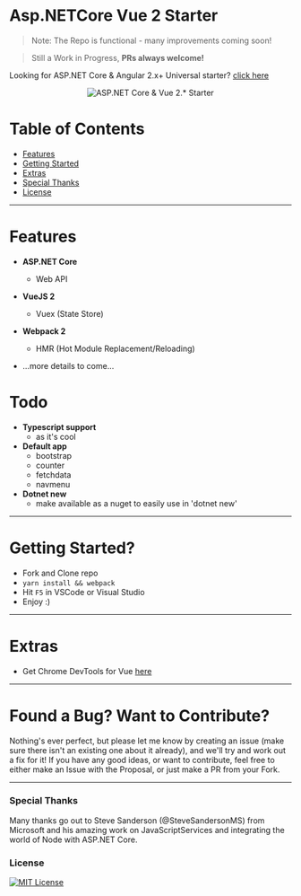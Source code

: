 # Asp.NETCore Vue 2 Starter

> Note: The Repo is functional - many improvements coming soon!

> Still a Work in Progress, **PRs always welcome!**

Looking for ASP.NET Core & Angular 2.x+ Universal starter? [click here](https://github.com/MarkPieszak/aspnetcore-angular2-universal)

<p align="center">
    <img src="https://github.com/markpieszak/aspnetcore-vue-starter/blob/master/architecture.png" alt="ASP.NET Core & Vue 2.* Starter" title="ASP.NET Core & Vue 2.* Starter">
</p>

# Table of Contents

* [Features](#features)
* [Getting Started](#getting-started)
* [Extras](#extras)
* [Special Thanks](#special-thanks)
* [License](#license)

---

# Features

- **ASP.NET Core**
  - Web API
- **VueJS 2**
  - Vuex (State Store)
- **Webpack 2**
  - HMR (Hot Module Replacement/Reloading)
  
- ...more details to come...
  

# Todo

- **Typescript support**
  - as it's cool
- **Default app**
  - bootstrap
  - counter
  - fetchdata
  - navmenu
- **Dotnet new**
  - make available as a nuget to easily use in 'dotnet new'
----

# Getting Started?

- Fork and Clone repo
- `yarn install && webpack`
- Hit `F5` in VSCode or Visual Studio 
- Enjoy :)

----

# Extras

- Get Chrome DevTools for Vue [here](https://chrome.google.com/webstore/detail/vuejs-devtools/nhdogjmejiglipccpnnnanhbledajbpd)

----

# Found a Bug? Want to Contribute?

Nothing's ever perfect, but please let me know by creating an issue (make sure there isn't an existing one about it already), and we'll try and work out a fix for it! If you have any good ideas, or want to contribute, feel free to either make an Issue with the Proposal, or just make a PR from your Fork.

----

### Special Thanks

Many thanks go out to Steve Sanderson (@SteveSandersonMS) from Microsoft and his amazing work on JavaScriptServices and integrating the world of Node with ASP.NET Core.


### License

[![MIT License](https://img.shields.io/badge/license-MIT-blue.svg?style=flat)](/LICENSE.md)

